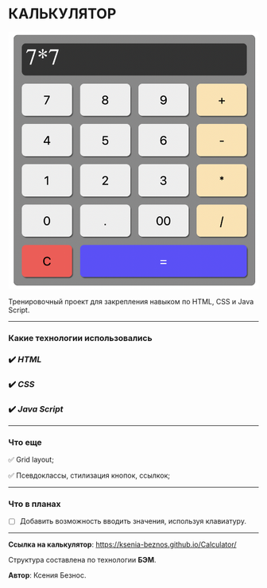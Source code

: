 # КАЛЬКУЛЯТОР

![Alt-шапка](/images/%D0%9A%D0%B0%D0%BB%D1%8C%D0%BA%D1%83%D0%BB%D1%8F%D1%82%D0%BE%D1%80.png)

Тренировочный проект для закрепления навыком по HTML, CSS и Java Script.

____

### **Какие технологии использовались**

### :heavy_check_mark: _HTML_
### :heavy_check_mark: _CSS_
### :heavy_check_mark: _Java Script_

____

### **Что еще**

:white_check_mark: Grid layout;

:white_check_mark: Псевдоклассы, стилизация кнопок, ссылкок;

____

### **Что в планах**

- [ ] Добавить возможность вводить значения, используя клавиатуру.

____

**Ссылка на калькулятор**: https://ksenia-beznos.github.io/Calculator/

Структура составлена по технологии **БЭМ**.

**Автор**: Ксения Безнос.

